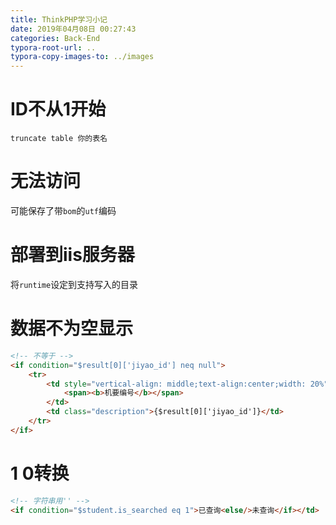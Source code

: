 ```yaml
---
title: ThinkPHP学习小记
date: 2019年04月08日 00:27:43
categories: Back-End
typora-root-url: ..
typora-copy-images-to: ../images
---
```


# ID不从1开始
`truncate table 你的表名`

# 无法访问
可能保存了带`bom`的`utf`编码

# 部署到iis服务器
将`runtime`设定到支持写入的目录

# 数据不为空显示
```html
<!-- 不等于 -->
<if condition="$result[0]['jiyao_id'] neq null">
	<tr>
        <td style="vertical-align: middle;text-align:center;width: 20%">
            <span><b>机要编号</b></span>
        </td>
        <td class="description">{$result[0]['jiyao_id']}</td>
    </tr>
</if>
```

# 1 0转换
```html
<!-- 字符串用'' -->
<if condition="$student.is_searched eq 1">已查询<else/>未查询</if></td>
```
